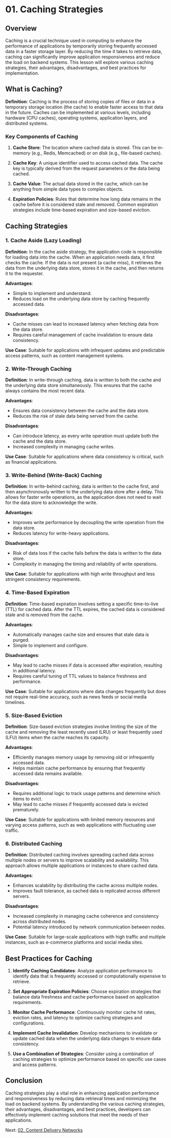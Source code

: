# 01. Caching Strategies

## Overview

Caching is a crucial technique used in computing to enhance the performance of applications by temporarily storing frequently accessed data in a faster storage layer. By reducing the time it takes to retrieve data, caching can significantly improve application responsiveness and reduce the load on backend systems. This lesson will explore various caching strategies, their advantages, disadvantages, and best practices for implementation.

## What is Caching?

**Definition**: Caching is the process of storing copies of files or data in a temporary storage location (the cache) to enable faster access to that data in the future. Caches can be implemented at various levels, including hardware (CPU caches), operating systems, application layers, and distributed systems.

### Key Components of Caching

1. **Cache Store**: The location where cached data is stored. This can be in-memory (e.g., Redis, Memcached) or on disk (e.g., file-based caches).

2. **Cache Key**: A unique identifier used to access cached data. The cache key is typically derived from the request parameters or the data being cached.

3. **Cache Value**: The actual data stored in the cache, which can be anything from simple data types to complex objects.

4. **Expiration Policies**: Rules that determine how long data remains in the cache before it is considered stale and removed. Common expiration strategies include time-based expiration and size-based eviction.

## Caching Strategies

### 1. Cache Aside (Lazy Loading)

**Definition**: In the cache aside strategy, the application code is responsible for loading data into the cache. When an application needs data, it first checks the cache. If the data is not present (a cache miss), it retrieves the data from the underlying data store, stores it in the cache, and then returns it to the requester.

**Advantages**:

- Simple to implement and understand.
- Reduces load on the underlying data store by caching frequently accessed data.

**Disadvantages**:

- Cache misses can lead to increased latency when fetching data from the data store.
- Requires careful management of cache invalidation to ensure data consistency.

**Use Case**: Suitable for applications with infrequent updates and predictable access patterns, such as content management systems.

### 2. Write-Through Caching

**Definition**: In write-through caching, data is written to both the cache and the underlying data store simultaneously. This ensures that the cache always contains the most recent data.

**Advantages**:

- Ensures data consistency between the cache and the data store.
- Reduces the risk of stale data being served from the cache.

**Disadvantages**:

- Can introduce latency, as every write operation must update both the cache and the data store.
- Increased complexity in managing cache writes.

**Use Case**: Suitable for applications where data consistency is critical, such as financial applications.

### 3. Write-Behind (Write-Back) Caching

**Definition**: In write-behind caching, data is written to the cache first, and then asynchronously written to the underlying data store after a delay. This allows for faster write operations, as the application does not need to wait for the data store to acknowledge the write.

**Advantages**:

- Improves write performance by decoupling the write operation from the data store.
- Reduces latency for write-heavy applications.

**Disadvantages**:

- Risk of data loss if the cache fails before the data is written to the data store.
- Complexity in managing the timing and reliability of write operations.

**Use Case**: Suitable for applications with high write throughput and less stringent consistency requirements.

### 4. Time-Based Expiration

**Definition**: Time-based expiration involves setting a specific time-to-live (TTL) for cached data. After the TTL expires, the cached data is considered stale and is removed from the cache.

**Advantages**:

- Automatically manages cache size and ensures that stale data is purged.
- Simple to implement and configure.

**Disadvantages**:

- May lead to cache misses if data is accessed after expiration, resulting in additional latency.
- Requires careful tuning of TTL values to balance freshness and performance.

**Use Case**: Suitable for applications where data changes frequently but does not require real-time accuracy, such as news feeds or social media timelines.

### 5. Size-Based Eviction

**Definition**: Size-based eviction strategies involve limiting the size of the cache and removing the least recently used (LRU) or least frequently used (LFU) items when the cache reaches its capacity.

**Advantages**:

- Efficiently manages memory usage by removing old or infrequently accessed data.
- Helps maintain cache performance by ensuring that frequently accessed data remains available.

**Disadvantages**:

- Requires additional logic to track usage patterns and determine which items to evict.
- May lead to cache misses if frequently accessed data is evicted prematurely.

**Use Case**: Suitable for applications with limited memory resources and varying access patterns, such as web applications with fluctuating user traffic.

### 6. Distributed Caching

**Definition**: Distributed caching involves spreading cached data across multiple nodes or servers to improve scalability and availability. This approach allows multiple applications or instances to share cached data.

**Advantages**:

- Enhances scalability by distributing the cache across multiple nodes.
- Improves fault tolerance, as cached data is replicated across different servers.

**Disadvantages**:

- Increased complexity in managing cache coherence and consistency across distributed nodes.
- Potential latency introduced by network communication between nodes.

**Use Case**: Suitable for large-scale applications with high traffic and multiple instances, such as e-commerce platforms and social media sites.

## Best Practices for Caching

1. **Identify Caching Candidates**: Analyze application performance to identify data that is frequently accessed or computationally expensive to retrieve.

2. **Set Appropriate Expiration Policies**: Choose expiration strategies that balance data freshness and cache performance based on application requirements.

3. **Monitor Cache Performance**: Continuously monitor cache hit rates, eviction rates, and latency to optimize caching strategies and configurations.

4. **Implement Cache Invalidation**: Develop mechanisms to invalidate or update cached data when the underlying data changes to ensure data consistency.

5. **Use a Combination of Strategies**: Consider using a combination of caching strategies to optimize performance based on specific use cases and access patterns.

## Conclusion

Caching strategies play a vital role in enhancing application performance and responsiveness by reducing data retrieval times and minimizing the load on backend systems. By understanding the various caching strategies, their advantages, disadvantages, and best practices, developers can effectively implement caching solutions that meet the needs of their applications.

Next: [02. Content Delivery Networks](./02-content-delivery-networks.md)
